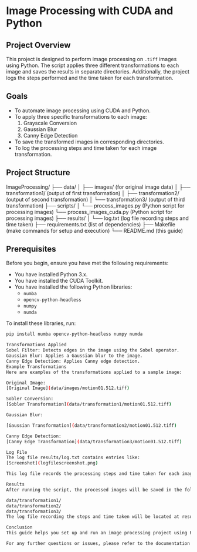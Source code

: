 
# Image Processing with CUDA and Python

## Project Overview
This project is designed to perform image processing on `.tiff` images using Python. The script applies three different transformations to each image and saves the results in separate directories. Additionally, the project logs the steps performed and the time taken for each transformation.

## Goals
- To automate image processing using CUDA and Python.
- To apply three specific transformations to each image:
  1. Grayscale Conversion
  2. Gaussian Blur
  3. Canny Edge Detection
- To save the transformed images in corresponding directories.
- To log the processing steps and time taken for each image transformation.

## Project Structure
ImageProcessing/
├── data/
│ ├── images/ (for original image data)
│ ├── transformation1/ (output of first transformation)
│ ├── transformation2/ (output of second transformation)
│ └── transformation3/ (output of third transformation)
├── scripts/
│ └── process_images.py (Python script for processing images)
  └── process_images_cuda.py (Python script for processing images)
├── results/
│ └── log.txt (log file recording steps and time taken)
├── requirements.txt (list of dependencies)
├── Makefile (make commands for setup and execution)
└── README.md (this guide)

## Prerequisites
Before you begin, ensure you have met the following requirements:
- You have installed Python 3.x.
- You have installed the CUDA Toolkit.
- You have installed the following Python libraries:
  - `numba`
  - `opencv-python-headless`
  - `numpy`
  - `numda`

To install these libraries, run:
```bash
pip install numba opencv-python-headless numpy numda 

Transformations Applied
Sobel Filter: Detects edges in the image using the Sobel operator.
Gaussian Blur: Applies a Gaussian blur to the image.
Canny Edge Detection: Applies Canny edge detection.
Example Transformations
Here are examples of the transformations applied to a sample image:

Original Image:
[Original Image](data/images/motion01.512.tiff)

Sobler Conversion:
[Sobler Transformation](data/transformation1/motion01.512.tiff)

Gaussian Blur:

[Gaussian Transformation](data/transformation2/motion01.512.tiff)

Canny Edge Detection:
[Canny Edge Transformation](data/transformation3/motion01.512.tiff)

Log File
The log file results/log.txt contains entries like:
[Screenshot](logfilescreenshot.png)

This log file records the processing steps and time taken for each image transformation.

Results
After running the script, the processed images will be saved in the following directories:

data/transformation1/
data/transformation2/
data/transformation3/
The log file recording the steps and time taken will be located at results/log.txt.

Conclusion
This guide helps you set up and run an image processing project using Python. The script performs three transformations on each .tiff image and logs the processing steps and time taken. Follow the instructions to process your images and review the results in the respective directories.

For any further questions or issues, please refer to the documentation or contact the project maintainers.
